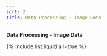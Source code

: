 ```yaml
---
sort: 2
title: Data Processing - Image Data
---
```



**Data Processing - Image Data**


{% include list.liquid all=true %}
